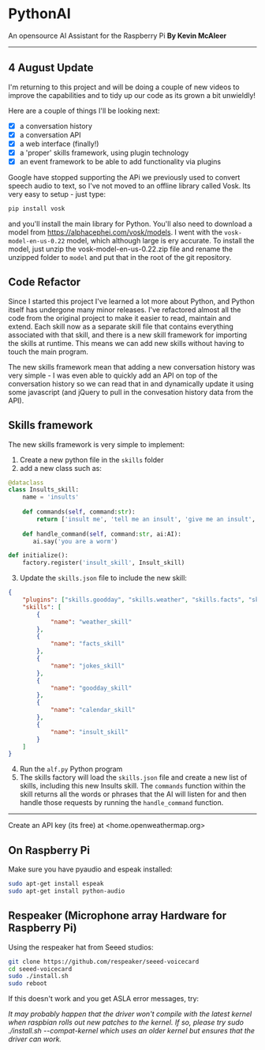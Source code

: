 # PythonAI
An opensource AI Assistant for the Raspberry Pi
**By Kevin McAleer**

---

## 4 August Update
I'm returning to this project and will be doing a couple of new videos to improve the capabilities and to tidy up our code as its grown a bit unwieldly!

Here are a couple of things I'll be looking next:
- [x] a conversation history 
- [X] a conversation API
- [X] a web interface (finally!)
- [X] a 'proper' skills framework, using plugin technology
- [X] an event framework to be able to add functionality via plugins

Google have stopped supporting the APi we previously used to convert speech audio to text, so I've not moved to an offline library called Vosk. Its very easy to setup - just type:
``` bash
pip install vosk
```
and you'll install the main library for Python.
You'll also need to download a model from <https://alphacephei.com/vosk/models>. I went with the `vosk-model-en-us-0.22` model, which although large is ery accurate. To install the model, just unzip the vosk-model-en-us-0.22.zip file and rename the unzipped folder to `model` and put that in the root of the git repository.

## Code Refactor
Since I started this project I've learned a lot more about Python, and Python itself has undergone many minor releases.
I've refactored almost all the code from the original project to make it easier to read, maintain and extend. Each skill now as a separate skill file that contains everything associated with that skill, and there is a new skill framework for importing the skills at runtime. This means we can add new skills without having to touch the main program.

The new skills framework mean that adding a new conversation history was very simple - I was even able to quickly add an API on top of the conversation history so we can read that in and dynamically update it using some javascript (and jQuery to pull in the convesation history data from the API).

## Skills framework

The new skills framework is very simple to implement:

1. Create a new python file in the `skills` folder
2. add a new class such as:

``` python
@dataclass
class Insults_skill:
    name = 'insults'
    
    def commands(self, command:str):
        return ['insult me', 'tell me an insult', 'give me an insult', 'roast me']
        
    def handle_command(self, command:str, ai:AI):
       ai.say('you are a worm')

def initialize():
    factory.register('insult_skill', Insult_skill)

```

3. Update the `skills.json` file to include the new skill:

``` json
{
    "plugins": ["skills.goodday", "skills.weather", "skills.facts", "skills.jokes", "skills.calendar", "skills.insult"],
    "skills": [
        {
            "name": "weather_skill"
        },
        {
            "name": "facts_skill"
        },
        {
            "name": "jokes_skill"
        },
        {
            "name": "goodday_skill"
        },
        {
            "name": "calendar_skill"
        },
        {
            "name": "insult_skill"
        }
    ]
}
```

4. Run the `alf.py` Python program
5. The skills factory will load the `skills.json` file and create a new list of skills, including this new Insults skill. 
The `commands` function within the skill returns all the words or phrases that the AI will listen for and then handle those requests by running the `handle_command` function.

---

Create an API key (its free) at <home.openweathermap.org>


## On Raspberry Pi

Make sure you have pyaudio and espeak installed:

```bash
sudo apt-get install espeak
sudo apt-get install python-audio 
```

## Respeaker (Microphone array Hardware for Raspberry Pi)
Using the respeaker hat from Seeed studios:

```bash
git clone https://github.com/respeaker/seeed-voicecard
cd seeed-voicecard
sudo ./install.sh
sudo reboot
```

If this doesn't work and you get ASLA error messages, try:

*It may probably happen that the driver won't compile with the latest kernel when raspbian rolls out new patches to the kernel. If so, please try sudo ./install.sh --compat-kernel which uses an older kernel but ensures that the driver can work.*
